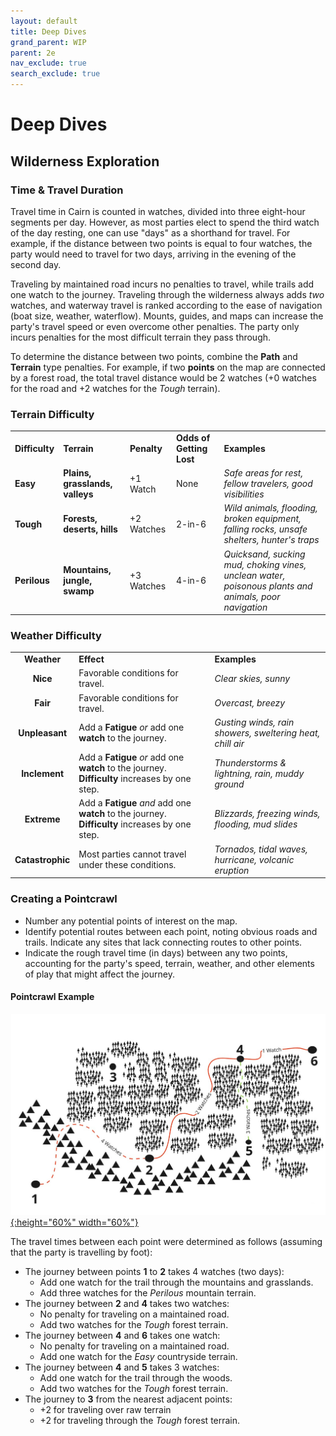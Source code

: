 ```yaml
---
layout: default
title: Deep Dives
grand_parent: WIP
parent: 2e
nav_exclude: true
search_exclude: true
---
```


# Deep Dives

## Wilderness Exploration

### Time & Travel Duration

Travel time in Cairn is counted in watches, divided into three eight-hour segments per day. However, as most parties elect to spend the third watch of the day resting, one can use "days" as a shorthand for travel. For example, if the distance between two points is equal to four watches, the party would need to travel for two days, arriving in the evening of the second day.

Traveling by maintained road incurs no penalties to travel, while trails add one watch to the journey. Traveling through the wilderness always adds _two_ watches, and waterway travel is ranked according to the ease of navigation (boat size, weather, waterflow). Mounts, guides, and maps can increase the party's travel speed or even overcome other penalties. The party only incurs penalties for the most difficult terrain they pass through. 

To determine the distance between two points, combine the **Path** and **Terrain** type penalties. For example, if two **points** on the map are connected by a forest road, the total travel distance would be 2 watches (+0 watches for the road and +2 watches for the _Tough_ terrain). 

### Terrain Difficulty

|      |      |      |      |      |
| ---- | ---- | ---- | ---- | ---- |
| **Difficulty** | **Terrain** | **Penalty** | **Odds of Getting Lost** | **Examples**                                                                                          |
| **Easy**              | **Plains, grasslands, valleys** | +1 Watch           | None                     | _Safe areas for rest, fellow travelers, good visibilities_                                                |
| **Tough**             | **Forests, deserts, hills** | +2 Watches           | 2-in-6                   | _Wild animals, flooding, broken equipment, falling rocks, unsafe shelters, hunter's traps_            |
| **Perilous**          | **Mountains, jungle, swamp** | +3 Watches         | 4-in-6                   | _Quicksand, sucking mud, choking vines, unclean water, poisonous plants and animals, poor navigation_ |

### Weather Difficulty

|                  |                                                                                                 |                                                           |
| :--------------: | ----------------------------------------------------------------------------------------------- | --------------------------------------------------------- |
|   **Weather**    | **Effect**                                                                                      | **Examples**                                              |
|     **Nice**     | Favorable conditions for travel.                                                                | _Clear skies, sunny_                                      |
|     **Fair**     | Favorable conditions for travel.                                                                | _Overcast, breezy_                                        |
|  **Unpleasant**  | Add a **Fatigue** _or_ add one **watch** to the journey.                                        | _Gusting winds, rain showers, sweltering heat, chill air_ |
|  **Inclement**   | Add a **Fatigue** _or_ add one **watch** to the journey. **Difficulty** increases by one step.  | _Thunderstorms & lightning, rain, muddy ground_           |
|   **Extreme**    | Add a **Fatigue** _and_ add one **watch** to the journey. **Difficulty** increases by one step. | _Blizzards, freezing winds, flooding, mud slides_         |
| **Catastrophic** | Most parties cannot travel under these conditions.                                              | _Tornados, tidal waves, hurricane, volcanic eruption_     |

### Creating a Pointcrawl

- Number any potential points of interest on the map.
- Identify potential routes between each point, noting obvious roads and trails. Indicate any sites that lack connecting routes to other points. 
- Indicate the rough travel time (in days) between any two points, accounting for the party's speed, terrain, weather, and other elements of play that might affect the journey. 

#### Pointcrawl Example

[![Alt text](/img/2e/pointcrawl_example.jpg "Click to embiggen"){:height="60%" width="60%"}](/img/2e/pointcrawl_example.jpg)

The travel times between each point were determined as follows (assuming that the party is travelling by foot):
- The journey between points **1** to **2** takes 4 watches (two days):  
  - Add one watch for the trail through the mountains and grasslands.
  - Add three watches for the _Perilous_ mountain terrain.
- The journey between **2** and **4** takes two watches:
  - No penalty for traveling on a maintained road.
  - Add two watches for the _Tough_ forest terrain.
- The journey between **4** and **6** takes one watch: 
  - No penalty for traveling on a maintained road.
  - Add one watch for the _Easy_ countryside terrain.
- The journey between **4** and **5** takes 3 watches:
  - Add one watch for the trail through the woods.
  - Add two watches for the _Tough_ forest terrain.
- The journey to **3** from the nearest adjacent points:
  -  +2 for traveling over raw terrain
  -  +2 for traveling through the _Tough_ forest terrain.

